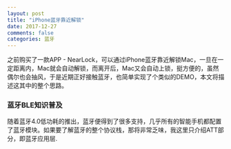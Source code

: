 ```yaml
---
layout: post
title: "iPhone蓝牙靠近解锁"
date: 2017-12-27
comments: false
categories: 蓝牙
---
```


之前购买了一款APP - NearLock，可以通过iPhone蓝牙靠近解锁Mac，一旦在一定距离内，Mac就会自动解锁，而离开后，Mac又会自动上锁，挺方便的，虽然偶尔也会抽风，于是近期正好接触蓝牙，也简单实现了个类似的DEMO，本文将描述这其中的整个思路。


### 蓝牙BLE知识普及

随着蓝牙4.0低功耗的推出，蓝牙便得到了很多支持，几乎所有的智能手机都配置了蓝牙模块。如果要了解蓝牙的整个协议栈，那将非常乏味，我这里只介绍ATT部分，即蓝牙应用层.


